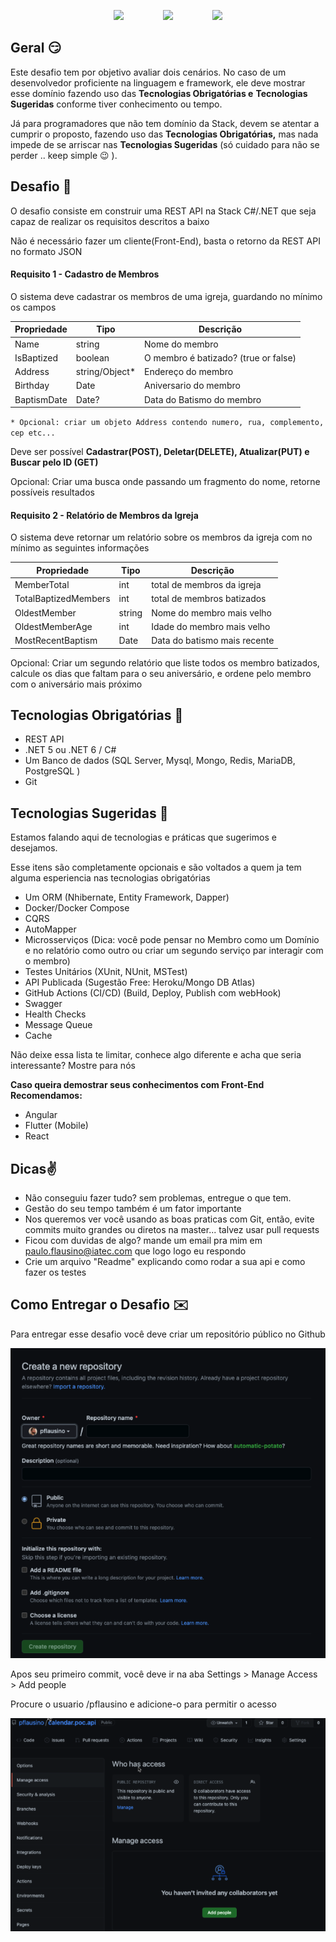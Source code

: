 
<p align="center">
  <img src="https://i.pinimg.com/originals/e4/c0/5e/e4c05eb49ef0da3191856f56c897bd1a.png" 
width="230"  /> &nbsp;&nbsp;&nbsp;&nbsp;&nbsp;&nbsp;&nbsp;&nbsp;&nbsp;&nbsp;&nbsp;&nbsp;&nbsp;&nbsp;
<img src="https://7me.app/assets/images/logo.png" width="160"  /> 
&nbsp;&nbsp;&nbsp;&nbsp;&nbsp;&nbsp;&nbsp;&nbsp;&nbsp;&nbsp;&nbsp;&nbsp;&nbsp;&nbsp;
<img src="https://iatec.carrd.co/assets/images/image01.jpg?v=0e99f41c" width="130"  /> 


## Geral 😏



Este desafio tem por objetivo avaliar dois cenários. No caso de um desenvolvedor proficiente na linguagem e framework, ele deve mostrar esse domínio fazendo uso das **Tecnologias Obrigatórias e** **Tecnologias Sugeridas** conforme tiver conhecimento ou tempo.

Já para programadores que não tem domínio da Stack, devem se atentar a cumprir o proposto, fazendo uso das **Tecnologias Obrigatórias,** mas nada impede de se arriscar nas **Tecnologias Sugeridas** (só cuidado para não se perder .. keep simple 😉 ).

## Desafio 👻

O desafio consiste em construir uma REST API na Stack C#/.NET que seja capaz de realizar os  requisitos descritos a baixo

Não é necessário fazer um cliente(Front-End), basta o retorno da REST API no formato JSON

####  **Requisito 1 - Cadastro de Membros**

O sistema deve cadastrar os membros de uma igreja, guardando no mínimo os campos 

| Propriedade | Tipo | Descrição |
|-------------|------|-----------|
|Name         |string| Nome do membro |
| IsBaptized|boolean | O membro é batizado? (true or false)|
| Address| string/Object* | Endereço do membro|
| Birthday | Date | Aniversario do membro |
| BaptismDate| Date? | Data do Batismo do membro |

`* Opcional: criar um objeto Address contendo numero, rua, complemento, cep etc...`


Deve ser possível **Cadastrar(POST), Deletar(DELETE), Atualizar(PUT) e Buscar pelo ID (GET)**

Opcional: Criar uma busca onde passando um fragmento do nome, retorne possíveis resultados 

#### **Requisito 2 - Relatório de Membros da Igreja**

O sistema deve retornar um relatório sobre os membros da igreja com no mínimo as seguintes informações 

|Propriedade| Tipo|Descrição|
|-------|-------|-------|
| MemberTotal|int|total de membros da igreja|
| TotalBaptizedMembers  | int | total de membros batizados |
| OldestMember | string | Nome do membro mais velho |
| OldestMemberAge | int | Idade do membro mais velho |
| MostRecentBaptism |Date  | Data do batismo mais recente  |


Opcional: Criar um segundo relatório que liste todos os membro batizados, calcule os dias que faltam para o seu aniversário, e ordene pelo membro com o aniversário mais próximo

## Tecnologias Obrigatórias 📜

- REST API
- .NET 5 ou .NET 6 / C#
- Um Banco de dados (SQL Server, Mysql, Mongo, Redis, MariaDB, PostgreSQL )
- Git

## Tecnologias Sugeridas 📎

Estamos falando aqui de tecnologias e práticas que sugerimos e desejamos. 

Esse itens são completamente opcionais e são voltados a quem ja tem alguma esperiencia nas tecnologias obrigatórias

- Um ORM (Nhibernate, Entity Framework, Dapper)
- Docker/Docker Compose
- CQRS
- AutoMapper
- Microsserviços (Dica: você pode pensar no Membro como um Domínio e no relatório como outro ou criar um segundo serviço par interagir com o membro)
- Testes Unitários (XUnit, NUnit, MSTest)
- API Publicada (Sugestão Free: Heroku/Mongo DB Atlas)
- GitHub Actions (CI/CD) (Build, Deploy, Publish com webHook)
- Swagger
- Health Checks
- Message Queue
- Cache

Não deixe essa lista te limitar, conhece algo diferente e acha que seria interessante? Mostre para nós

**Caso queira demostrar seus conhecimentos com Front-End Recomendamos:**

- Angular
- Flutter (Mobile)
- React

## Dicas✌️

- Não conseguiu fazer tudo? sem problemas, entregue o que tem.
- Gestão do seu tempo também é um fator importante
- Nos queremos ver você usando as boas praticas com Git, então, evite commits muito grandes ou diretos na master... talvez usar pull requests 
- Ficou com duvidas de algo? mande um email pra mim em paulo.flausino@iatec.com que logo logo eu respondo
- Crie um arquivo "Readme" explicando como rodar a sua api e como fazer os testes

## Como Entregar o Desafio ✉️ 

Para entregar esse desafio você deve criar um repositório público no Github 

![Screen Shot 2021-11-23 at 21.05.45.png](./Assets/GitHubCreateRepo.png)

Apos seu primeiro commit, você deve ir na aba Settings > Manage Access > Add people

Procure o usuario /pflausino e adicione-o para permitir o acesso

![Untitled](./Assets/GitHubAllowAccess.png)
